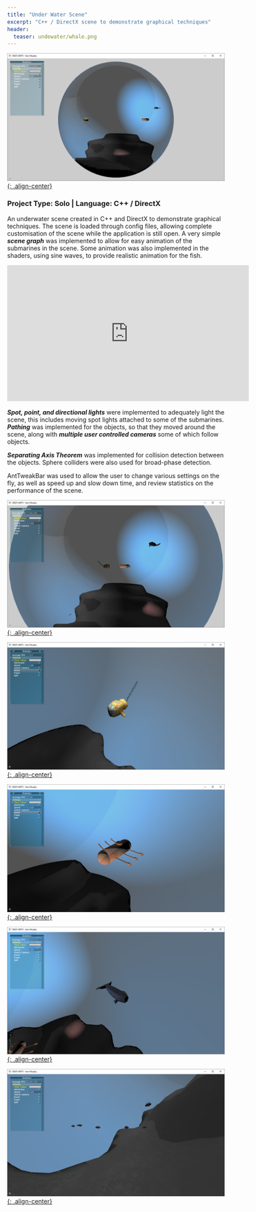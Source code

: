 ```yaml
---
title: "Under Water Scene"
excerpt: "C++ / DirectX scene to demonstrate graphical techniques"
header:
  teaser: undewater/whale.png
---
```


[![Action shot](/images/undewater/overall.png){: .align-center}](/images/undewater/overall.png)

### Project Type: Solo | Language: C++ / DirectX

An underwater scene created in C++ and DirectX to demonstrate graphical techniques. The scene is loaded through config files, allowing complete customisation of the scene while the application is still open. A very simple ***scene graph*** was implemented to allow for easy animation of the submarines in the scene. Some animation was also implemented in the shaders, using sine waves, to provide realistic animation for the fish.

<iframe width="560" height="315" src="https://www.youtube.com/embed/1rMlGKm3JjQ" frameborder="0" allowfullscreen></iframe>

***Spot, point, and directional lights*** were implemented to adequately light the scene, this includes moving spot lights attached to some of the submarines. ***Pathing*** was implemented for the objects, so that they moved around the scene, along with ***multiple user controlled cameras*** some of which follow objects.

***Separating Axis Theorem*** was implemented for collision detection between the objects. Sphere colliders were also used for broad-phase detection.

AntTweakBar was used to allow the user to change various settings on the fly, as well as speed up and slow down time, and review statistics on the performance of the scene.

[![Action shot](/images/undewater/overall2.png){: .align-center}](/images/undewater/overall2.png)

[![Action shot](/images/undewater/newsub.png){: .align-center}](/images/undewater/newsub.png)

[![Action shot](/images/undewater/oldsub.png){: .align-center}](/images/undewater/oldsub.png)

[![Action shot](/images/undewater/whale.png){: .align-center}](/images/undewater/whale.png)

[![Action shot](/images/undewater/fish.png){: .align-center}](/images/undewater/fish.png)




